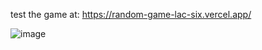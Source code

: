 test the game at: https://random-game-lac-six.vercel.app/

![image](https://github.com/user-attachments/assets/c5a5d2c3-b89e-4f97-9b32-c22329cd9c98)

